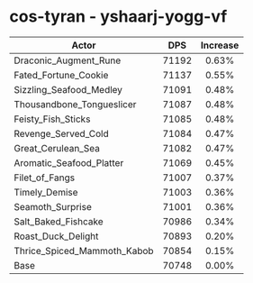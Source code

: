 # cos-tyran - yshaarj-yogg-vf
| Actor | DPS | Increase |
|---|:---:|:---:|
|Draconic_Augment_Rune|71192|0.63%|
|Fated_Fortune_Cookie|71137|0.55%|
|Sizzling_Seafood_Medley|71091|0.48%|
|Thousandbone_Tongueslicer|71087|0.48%|
|Feisty_Fish_Sticks|71085|0.48%|
|Revenge_Served_Cold|71084|0.47%|
|Great_Cerulean_Sea|71082|0.47%|
|Aromatic_Seafood_Platter|71069|0.45%|
|Filet_of_Fangs|71007|0.37%|
|Timely_Demise|71003|0.36%|
|Seamoth_Surprise|71001|0.36%|
|Salt_Baked_Fishcake|70986|0.34%|
|Roast_Duck_Delight|70893|0.20%|
|Thrice_Spiced_Mammoth_Kabob|70854|0.15%|
|Base|70748|0.00%|
